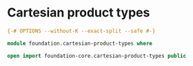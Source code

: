 # Cartesian product types

```agda
{-# OPTIONS --without-K --exact-split --safe #-}

module foundation.cartesian-product-types where

open import foundation-core.cartesian-product-types public
```
